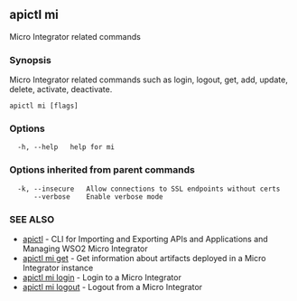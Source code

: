## apictl mi

Micro Integrator related commands

### Synopsis

Micro Integrator related commands such as login, logout, get, add, update, delete, activate, deactivate.

```
apictl mi [flags]
```

### Options

```
  -h, --help   help for mi
```

### Options inherited from parent commands

```
  -k, --insecure   Allow connections to SSL endpoints without certs
      --verbose    Enable verbose mode
```

### SEE ALSO

* [apictl](apictl.md)	 - CLI for Importing and Exporting APIs and Applications and Managing WSO2 Micro Integrator
* [apictl mi get](apictl_mi_get.md)	 - Get information about artifacts deployed in a Micro Integrator instance
* [apictl mi login](apictl_mi_login.md)	 - Login to a Micro Integrator
* [apictl mi logout](apictl_mi_logout.md)	 - Logout from a Micro Integrator

